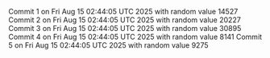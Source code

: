 Commit 1 on Fri Aug 15 02:44:05 UTC 2025 with random value 14527
Commit 2 on Fri Aug 15 02:44:05 UTC 2025 with random value 20227
Commit 3 on Fri Aug 15 02:44:05 UTC 2025 with random value 30895
Commit 4 on Fri Aug 15 02:44:05 UTC 2025 with random value 8141
Commit 5 on Fri Aug 15 02:44:05 UTC 2025 with random value 9275
